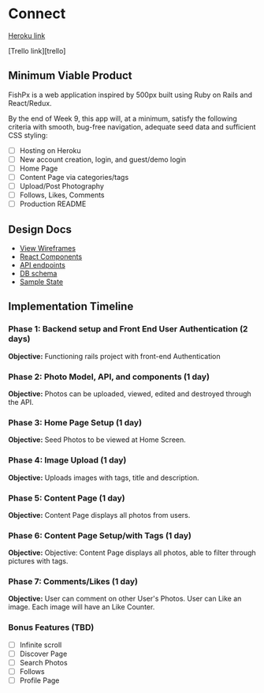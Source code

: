 # Connect

[Heroku link][heroku]

[Trello link][trello]

[heroku]:
[trello]:

## Minimum Viable Product

FishPx is a web application inspired by 500px built using Ruby on Rails and React/Redux.

By the end of Week 9, this app will, at a minimum, satisfy the following criteria with smooth, bug-free navigation, adequate seed data and sufficient CSS styling:

- [ ] Hosting on Heroku
- [ ] New account creation, login, and guest/demo login
- [ ] Home Page
- [ ] Content Page via categories/tags
- [ ] Upload/Post Photography
- [ ] Follows, Likes, Comments
- [ ] Production README

## Design Docs
* [View Wireframes][wireframes]
* [React Components][components]
* [API endpoints][api-endpoints]
* [DB schema][schema]
* [Sample State][sample-state]

[wireframes]: ./wireframes
[components]: ./component-hierarchy.md
[sample-state]: ./sample-state.md
[api-endpoints]: ./api-endpoints.md
[schema]: ./schema.md

## Implementation Timeline

### Phase 1: Backend setup and Front End User Authentication (2 days)

**Objective:** Functioning rails project with front-end Authentication

### Phase 2: Photo Model, API, and components (1 day)

**Objective:** Photos can be uploaded, viewed, edited and destroyed through
the API.

### Phase 3: Home Page Setup (1 day)

**Objective:** Seed Photos to be viewed at Home Screen.

### Phase 4: Image Upload (1 day)

**Objective:** Uploads images with tags, title and description.

### Phase 5: Content Page (1 day)

**Objective:** Content Page displays all photos from users.

### Phase 6: Content Page Setup/with Tags (1 day)

**Objective:**  Objective: Content Page displays all photos, able to filter through pictures with tags.

### Phase 7: Comments/Likes (1 day)

**Objective:** User can comment on other User's Photos. User can Like an image. Each image will have an Like Counter.



### Bonus Features (TBD)
- [ ] Infinite scroll
- [ ] Discover Page
- [ ] Search Photos
- [ ] Follows
- [ ] Profile Page
